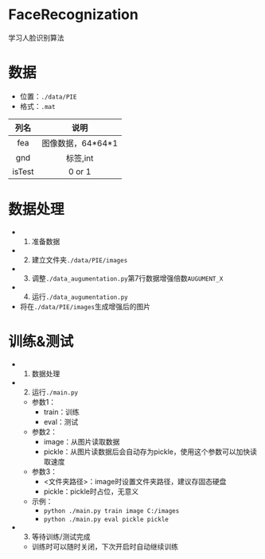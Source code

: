 ﻿# FaceRecognization
学习人脸识别算法

# 数据
- 位置：`./data/PIE`
- 格式：`.mat`

|列名|说明|
|:----:|:----:|
|fea|图像数据，64\*64\*1|
|gnd|标签,int|
|isTest|0 or 1|

# 数据处理
- 1. 准备数据
- 2. 建立文件夹`./data/PIE/images`
- 3. 调整`./data_augumentation.py`第7行数据增强倍数`AUGUMENT_X`
- 4. 运行`./data_augumentation.py`
- 将在`./data/PIE/images`生成增强后的图片

# 训练&测试
- 1. 数据处理
- 2. 运行`./main.py`
  - 参数1：
    - train：训练
    - eval：测试
  - 参数2：
    - image：从图片读取数据
    - pickle：从图片读数据后会自动存为pickle，使用这个参数可以加快读取速度
  - 参数3：
    - <文件夹路径>：image时设置文件夹路径，建议存固态硬盘
    - pickle：pickle时占位，无意义
  - 示例：
    - `python ./main.py train image C:/images`
    - `python ./main.py eval pickle pickle`
- 3. 等待训练/测试完成
  - 训练时可以随时关闭，下次开启时自动继续训练

